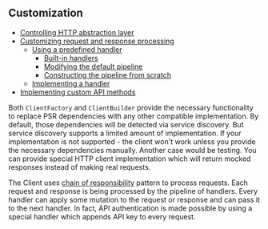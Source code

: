 ## Customization

* [Controlling HTTP abstraction layer](different_psr_implementations.md)
* [Customizing request and response processing](pipelines/implementing_a_handler.md)  
    + [Using a predefined handler](pipelines/using_a_predefined_handler.md)
        + [Built-in handlers](pipelines/using_a_predefined_handler.md#built-in-handlers)
        + [Modifying the default pipeline](pipelines/using_a_predefined_handler.md#modifying-the-default-pipeline)
        + [Constructing the pipeline from scratch](pipelines/using_a_predefined_handler.md#constructing-the-pipeline-from-scratch)
    + [Implementing a handler](pipelines/implementing_a_handler.md)
* [Implementing custom API methods](implementing_custom_api_methods.md)

Both `ClientFactory` and `ClientBuilder` provide the necessary functionality to replace PSR dependencies with any other compatible implementation.
By default, those dependencies will be detected via service discovery. But service discovery supports a limited amount of implementation.
If your implementation is not supported - the client won't work unless you provide the necessary dependencies manually.
Another case would be testing. You can provide special HTTP client implementation which will return mocked responses instead of making
real requests.

The Client uses [chain of responsibility](https://refactoring.guru/design-patterns/chain-of-responsibility) pattern to process requests.
Each request and response is being processed by the pipeline of handlers. Every handler can apply some mutation to the request or response
and can pass it to the next handler. In fact, API authentication is made possible by using a special handler which appends API key to every request.
